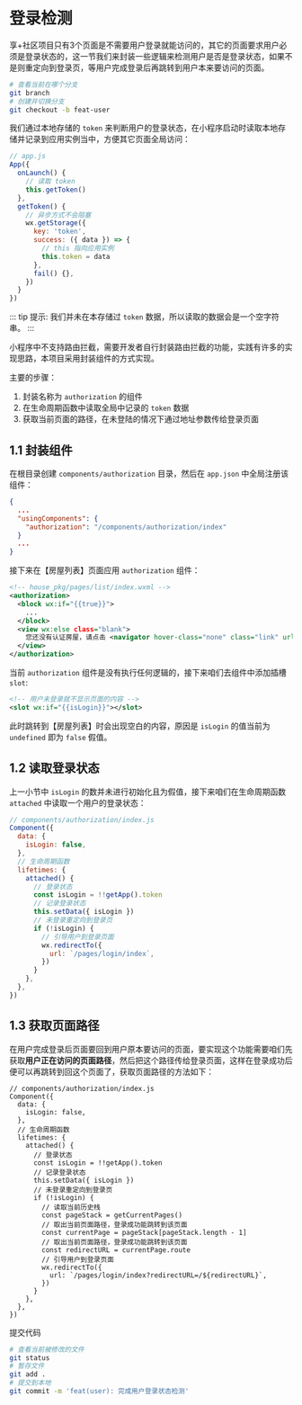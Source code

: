 # 登录检测

享+社区项目只有3个页面是不需要用户登录就能访问的，其它的页面要求用户必须是登录状态的，这一节我们来封装一些逻辑来检测用户是否是登录状态，如果不是则重定向到登录页，等用户完成登录后再跳转到用户本来要访问的页面。

```bash
# 查看当前在哪个分支
git branch
# 创建并切换分支
git checkout -b feat-user
```

我们通过本地存储的 `token` 来判断用户的登录状态，在小程序启动时读取本地存储并记录到应用实例当中，方便其它页面全局访问：

```javascript
// app.js
App({
  onLaunch() {
    // 读取 token
    this.getToken()
  },
  getToken() {
    // 异步方式不会阻塞
    wx.getStorage({
      key: 'token',
      success: ({ data }) => {
        // this 指向应用实例
        this.token = data
      },
      fail() {},
    })
  }
})
```

::: tip 提示:
我们并未在本存储过 `token` 数据，所以读取的数据会是一个空字符串。
:::

小程序中不支持路由拦截，需要开发者自行封装路由拦截的功能，实践有许多的实现思路，本项目采用封装组件的方式实现。

主要的步骤：

1. 封装名称为 `authorization` 的组件
2. 在生命周期函数中读取全局中记录的 `token` 数据
3. 获取当前页面的路径，在未登陆的情况下通过地址参数传给登录页面

## 1.1 封装组件

在根目录创建 `components/authorization` 目录，然后在 `app.json` 中全局注册该组件：

```json
{
  ...
  "usingComponents": {
    "authorization": "/components/authorization/index"
  }
  ...
}
```

接下来在【房屋列表】页面应用 `authorization` 组件：

```xml
<!-- house_pkg/pages/list/index.wxml -->
<authorization>
  <block wx:if="{{true}}">
    ...
  </block>
  <view wx:else class="blank">
    您还没有认证房屋，请点击 <navigator hover-class="none" class="link" url=" ">添加</navigator>
  </view>
</authorization>
```

当前 `authorization` 组件是没有执行任何逻辑的，接下来咱们去组件中添加插槽 `slot`:

```xml
<!-- 用户未登录就不显示页面的内容 -->
<slot wx:if="{{isLogin}}"></slot>
```
此时跳转到【房屋列表】时会出现空白的内容，原因是 `isLogin` 的值当前为 `undefined` 即为 `false` 假值。

## 1.2 读取登录状态

上一小节中 `isLogin` 的数并未进行初始化且为假值，接下来咱们在生命周期函数 `attached` 中读取一个用户的登录状态：

```javascript
// components/authorization/index.js
Component({
  data: {
    isLogin: false,
  },
  // 生命周期函数
  lifetimes: {
    attached() {
      // 登录状态
      const isLogin = !!getApp().token
      // 记录登录状态
      this.setData({ isLogin })
      // 未登录重定向到登录页
      if (!isLogin) {
        // 引导用户到登录页面
        wx.redirectTo({
          url: `/pages/login/index`,
        })
      }
    },
  },
})
```

## 1.3 获取页面路径

在用户完成登录后页面要回到用户原本要访问的页面，要实现这个功能需要咱们先获取**用户正在访问的页面路径**，然后把这个路径传给登录页面，这样在登录成功后便可以再跳转到回这个页面了，获取页面路径的方法如下：

```javascript{15-25}
// components/authorization/index.js
Component({
  data: {
    isLogin: false,
  },
  // 生命周期函数
  lifetimes: {
    attached() {
      // 登录状态
      const isLogin = !!getApp().token
      // 记录登录状态
      this.setData({ isLogin })
      // 未登录重定向到登录页
      if (!isLogin) {
        // 读取当前历史栈
        const pageStack = getCurrentPages()
        // 取出当前页面路径，登录成功能跳转到该页面
        const currentPage = pageStack[pageStack.length - 1]
        // 取出当前页面路径，登录成功能跳转到该页面
        const redirectURL = currentPage.route
        // 引导用户到登录页面
        wx.redirectTo({
          url: `/pages/login/index?redirectURL=/${redirectURL}`,
        })
      }
    },
  },
})
```

提交代码

```bash
# 查看当前被修改的文件
git status
# 暂存文件
git add .
# 提交到本地
git commit -m 'feat(user): 完成用户登录状态检测'
```